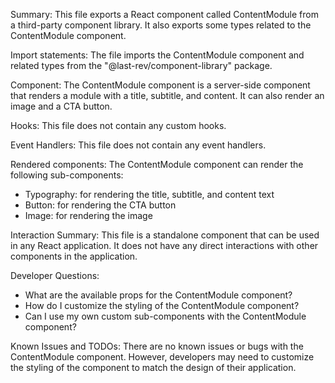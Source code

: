 Summary:
This file exports a React component called ContentModule from a third-party component library. It also exports some types related to the ContentModule component.

Import statements:
The file imports the ContentModule component and related types from the "@last-rev/component-library" package.

Component:
The ContentModule component is a server-side component that renders a module with a title, subtitle, and content. It can also render an image and a CTA button.

Hooks:
This file does not contain any custom hooks.

Event Handlers:
This file does not contain any event handlers.

Rendered components:
The ContentModule component can render the following sub-components:
- Typography: for rendering the title, subtitle, and content text
- Button: for rendering the CTA button
- Image: for rendering the image

Interaction Summary:
This file is a standalone component that can be used in any React application. It does not have any direct interactions with other components in the application.

Developer Questions:
- What are the available props for the ContentModule component?
- How do I customize the styling of the ContentModule component?
- Can I use my own custom sub-components with the ContentModule component?

Known Issues and TODOs:
There are no known issues or bugs with the ContentModule component. However, developers may need to customize the styling of the component to match the design of their application.